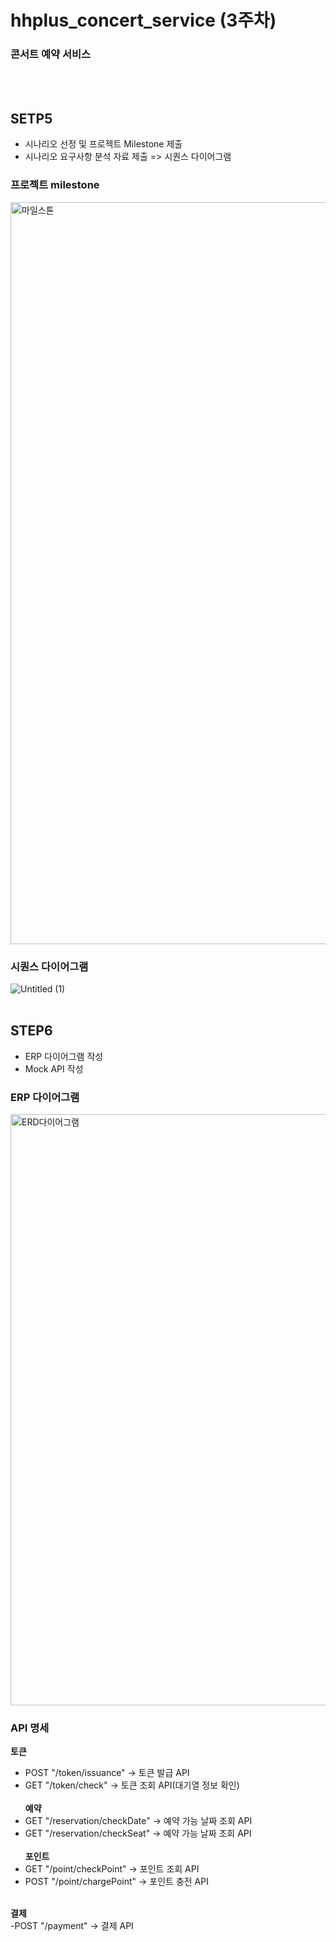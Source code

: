 # hhplus_concert_service (3주차)
### 콘서트 예약 서비스

<br><br>
## SETP5 
- 시나리오 선정  및 프로젝트 Milestone 제출
- 시나리오 요구사항 분석 자료 제출 => 시퀀스 다이어그램

### 프로젝트 milestone
<img width="1187" alt="마일스톤" src="https://github.com/Len-Yoon/hhplus_concert_service/assets/76799034/0d0c5061-7f17-49e8-b28a-55ebc75f38b4">

### 시퀀스 다이어그램
![Untitled (1)](https://github.com/Len-Yoon/hhplus_concert_service/assets/76799034/ff3bc3e6-75db-4f75-999d-219bdf796828)
<br><br>

## STEP6
- ERP 다이어그램 작성
- Mock API 작성

### ERP 다이어그램
<img width="946" alt="ERD다이어그램" src="https://github.com/Len-Yoon/hhplus_concert_service/assets/76799034/9b6bd0c4-7b8d-4537-8285-f7a9805a8862">

### API 명세
<b>토큰</b><br>
- POST "/token/issuance" -> 토큰 발급 API
- GET "/token/check" -> 토큰 조회 API(대기열 정보 확인)
<br><br>
<b>예약</b><br>
- GET "/reservation/checkDate" -> 예약 가능 날짜 조회 API
- GET "/reservation/checkSeat" -> 예약 가능 날짜 조회 API
<br><br>
<b>포인트</b><br>
- GET "/point/checkPoint" -> 포인트 조회 API
- POST "/point/chargePoint" -> 포인트 충전 API
<br>
<b>결제</b><br>
-POST "/payment" -> 결제 API

  
